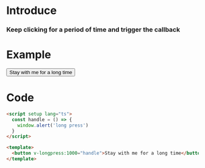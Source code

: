 # Introduce

### Keep clicking for a period of time and trigger the callback

# Example

<script setup>
const handle = () => {
  window.alert('long press')
}
</script>

<button v-longpress:1000="handle">Stay with me for a long time</button>

# Code

```html
<script setup lang="ts">
  const handle = () => {
    window.alert('long press')
  }
</script>

<template>
  <button v-longpress:1000="handle">Stay with me for a long time</button>
</template>
```
